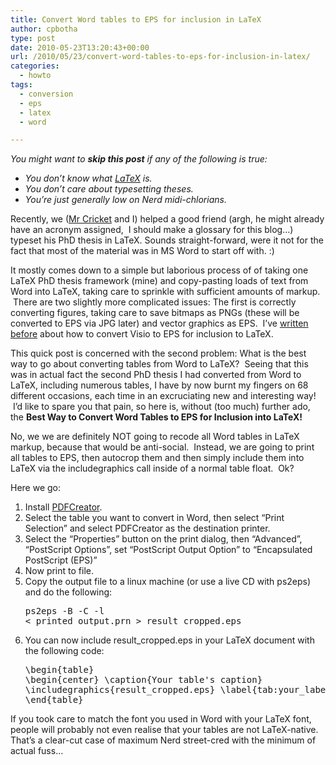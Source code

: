 ```yaml
---
title: Convert Word tables to EPS for inclusion in LaTeX
author: cpbotha
type: post
date: 2010-05-23T13:20:43+00:00
url: /2010/05/23/convert-word-tables-to-eps-for-inclusion-in-latex/
categories:
  - howto
tags:
  - conversion
  - eps
  - latex
  - word

---
```

_You might want to **skip this post** if any of the following is true:_

  * _You don’t know what [LaTeX][1] is._
  * _You don’t care about typesetting theses._
  * _You’re just generally low on Nerd midi-chlorians._

Recently, we ([Mr Cricket][2] and I) helped a good friend (argh, he might already have an acronym assigned,  I should make a glossary for this blog…) typeset his PhD thesis in LaTeX. Sounds straight-forward, were it not for the fact that most of the material was in MS Word to start off with. :)

It mostly comes down to a simple but laborious process of of taking one LaTeX PhD thesis framework (mine) and copy-pasting loads of text from Word into LaTeX, taking care to sprinkle with sufficient amounts of markup.  There are two slightly more complicated issues: The first is correctly converting figures, taking care to save bitmaps as PNGs (these will be converted to EPS via JPG later) and vector graphics as EPS.  I’ve [written before][3] about how to convert Visio to EPS for inclusion to LaTeX.

This quick post is concerned with the second problem: What is the best way to go about converting tables from Word to LaTeX?  Seeing that this was in actual fact the second PhD thesis I had converted from Word to LaTeX, including numerous tables, I have by now burnt my fingers on 68 different occasions, each time in an excruciating new and interesting way!  I’d like to spare you that pain, so here is, without (too much) further ado, the **Best Way to Convert Word Tables to EPS for Inclusion into LaTeX!**

No, we we are definitely NOT going to recode all Word tables in LaTeX markup, because that would be anti-social.  Instead, we are going to print all tables to EPS, then autocrop them and then simply include them into LaTeX via the includegraphics call inside of a normal table float.  Ok?

Here we go:

  1. Install [PDFCreator][4].
  2. Select the table you want to convert in Word, then select “Print Selection” and select PDFCreator as the destination printer.
  3. Select the “Properties” button on the print dialog, then “Advanced”, “PostScript Options”, set “PostScript Output Option” to “Encapsulated PostScript (EPS)”
  4. Now print to file.
  5. Copy the output file to a linux machine (or use a live CD with ps2eps) and do the following: <pre class="brush: bash; title: ; notranslate" title="">ps2eps -B -C -l &lt; printed_output.prn &gt; result_cropped.eps
</pre>

  6. You can now include result_cropped.eps in your LaTeX document with the following code: <pre class="brush: plain; title: ; notranslate" title="">\begin{table}
\begin{center}
\caption{Your table's caption}
\includegraphics{result_cropped.eps}
\label{tab:your_label}
\end{center}
\end{table}
</pre>

If you took care to match the font you used in Word with your LaTeX font, people will probably not even realise that your tables are not LaTeX-native. That’s a clear-cut case of maximum Nerd street-cred with the minimum of actual fuss…

 [1]: http://en.wikipedia.org/wiki/LaTeX "Wikipedia page on LaTeX"
 [2]: http://www.clinicalgraphics.com/ "Clinical Graphics, BUY THEIR SOFTWARE!"
 [3]: http://cpbotha.net/2006/09/04/exporting-visio-2003-illustrations-to-eps/ "Previous post on converting Visio diagrams to EPS for inclusion in LaTeX."
 [4]: http://sourceforge.net/projects/pdfcreator/ "PDFCreator website"
